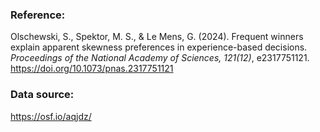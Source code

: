 ### Reference:

Olschewski, S., Spektor, M. S., & Le Mens, G. (2024). Frequent winners explain apparent skewness preferences in experience-based decisions. *Proceedings of the National Academy of Sciences, 121(12)*, e2317751121. https://doi.org/10.1073/pnas.2317751121


### Data source:

https://osf.io/aqjdz/